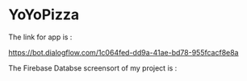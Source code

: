 # YoYoPizza



The link for app is :


https://bot.dialogflow.com/1c064fed-dd9a-41ae-bd78-955fcacf8e8a



The Firebase Databse screensort of my project is :
